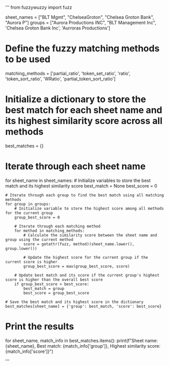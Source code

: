 '''
from fuzzywuzzy import fuzz

sheet_names = ["BLT Mgmt", "ChelseaGroton", "Chelsea Groton Bank", "Aurora P"]
groups = ["Aurora Productions INC", "BLT Management Inc", 'Chelsea Groton Bank Inc', 'Aurroras Productions']

# Define the fuzzy matching methods to be used
matching_methods = ['partial_ratio', 'token_set_ratio', 'ratio', 'token_sort_ratio', 'WRatio', 'partial_token_sort_ratio']

# Initialize a dictionary to store the best match for each sheet name and its highest similarity score across all methods
best_matches = {}

# Iterate through each sheet name
for sheet_name in sheet_names:
    # Initialize variables to store the best match and its highest similarity score
    best_match = None
    best_score = 0
    
    # Iterate through each group to find the best match using all matching methods
    for group in groups:
        # Initialize variable to store the highest score among all methods for the current group
        group_best_score = 0
        
        # Iterate through each matching method
        for method in matching_methods:
            # Calculate the similarity score between the sheet name and group using the current method
            score = getattr(fuzz, method)(sheet_name.lower(), group.lower())
            
            # Update the highest score for the current group if the current score is higher
            group_best_score = max(group_best_score, score)
        
        # Update best match and its score if the current group's highest score is higher than the overall best score
        if group_best_score > best_score:
            best_match = group
            best_score = group_best_score
    
    # Save the best match and its highest score in the dictionary
    best_matches[sheet_name] = {'group': best_match, 'score': best_score}

# Print the results
for sheet_name, match_info in best_matches.items():
    print(f"Sheet name: {sheet_name}, Best match: {match_info['group']}, Highest similarity score: {match_info['score']}")

'''
